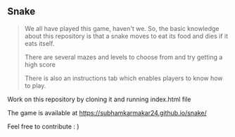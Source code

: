 ## Snake
> We all have played this game, haven't we. So, the basic knowledge about this repository is that a snake moves to eat its food and dies if it eats itself.
>
> There are several mazes and levels to choose from and try getting a high score
>
> There is also an instructions tab which enables players to know how to play.

Work on this repository by cloning it and running index.html file

The game is available at https://subhamkarmakar24.github.io/snake/

Feel free to contribute : )


